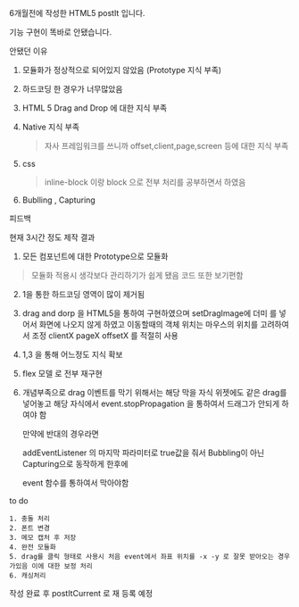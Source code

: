 6개월전에 작성한 HTML5 postIt 입니다.

기능 구현이 똑바로 안됐습니다.

안됐던 이유

1. 모듈화가 정상적으로 되어있지 않았음 (Prototype 지식 부족)

2. 하드코딩 한 경우가 너무많았음

3. HTML 5 Drag and Drop 에 대한 지식 부족

4. Native 지식 부족 
    > 자사 프레임워크를 쓰니까 offset,client,page,screen 등에 대한 지식 부족
5. css  
    > inline-block 이랑 block 으로 전부 처리를 공부하면서 하였음
6. Bublling , Capturing 

피드백

현재 3시간 정도 제작 결과

1. 모든 컴포넌트에 대한 Prototype으로 모듈화 
  > 모듈화 적용시 생각보다 관리하기가 쉽게 됐음
  > 코드 또한 보기편함

2. 1을 통한 하드코딩 영역이 많이 제거됨

3. drag and dorp 을 HTML5을 통하여 구현하였으며 setDragImage에 더미 를 넣어서 
    화면에 나오지 않게 하였고 이동할때의 객체 위치는
    마우스의 위치를 고려하여서 조정
    clientX pageX offsetX 를 적절히 사용
4. 1,3 을 통해 어느정도 지식 확보

5. flex 모델 로 전부 재구현 

6. 개념부족으로 drag 이벤트를 막기 위해서는 해당 막을 자식 위젯에도
   같은 drag를 넣어놓고  해당 자식에서 event.stopPropagation 을 통하여서 드래그가 안되게 하여야 함
   
   만약에 반대의 경우라면
   
   addEventListener 의 마지막 파라미터로 true값을 줘서 Bubbling이 아닌 Capturing으로 동작하게 한후에
   
   event 함수를 통하여서 막아야함
   
to do 

    1. 충돌 처리
    2. 폰트 변경
    3. 메모 캡처 후 저장
    4. 완전 모듈화
    5. drag를 클릭 형태로 사용시 처음 event에서 좌표 위치를 -x -y 로 잘못 받아오는 경우가있음 이에 대한 보정 처리
    6. 캐싱처리
       

작성 완료 후 postItCurrent 로 재 등록 예정 

